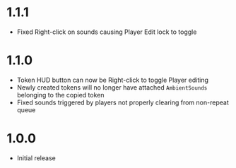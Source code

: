 # 1.1.1

- Fixed Right-click on sounds causing Player Edit lock to toggle

# 1.1.0

- Token HUD button can now be Right-click to toggle Player editing
- Newly created tokens will no longer have attached `AmbientSounds` belonging to the copied token
- Fixed sounds triggered by players not properly clearing from non-repeat queue

# 1.0.0

- Initial release
